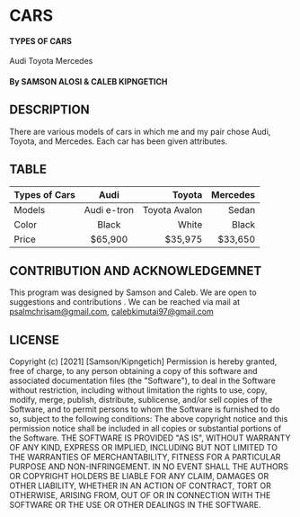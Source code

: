 # CARS

#### TYPES OF CARS
Audi
Toyota
Mercedes

#### By SAMSON ALOSI & CALEB KIPNGETICH
## DESCRIPTION
There are various models of cars in which me and my pair chose Audi, Toyota, and Mercedes. Each car has been given attributes.
## TABLE

| Types of Cars |      Audi     |  Toyota     |  Mercedes |
| ------------- |:-------------:| -----------:| ---------:|
|    Models     |   Audi e-tron |Toyota Avalon|   Sedan   |
|    Color      |    Black      |    White    |   Black   |
|    Price      |    $65,900    |   $35,975   |  $33,650  |


## CONTRIBUTION AND ACKNOWLEDGEMNET
This program was designed by Samson and Caleb. We are open to suggestions and contributions . We can be reached via mail at psalmchrisam@gmail.com, calebkimutai97@gmail.com

## LICENSE
Copyright (c) [2021] [Samson/Kipngetich]
Permission is hereby granted, free of charge, to any person obtaining a copy of this software and associated documentation files (the "Software"), to deal in the Software without restriction, including without limitation the rights to use, copy, modify, merge, publish, distribute, sublicense, and/or sell copies of the Software, and to permit persons to whom the Software is furnished to do so, subject to the following conditions:
The above copyright notice and this permission notice shall be included in all copies or substantial portions of the Software.
THE SOFTWARE IS PROVIDED "AS IS", WITHOUT WARRANTY OF ANY KIND, EXPRESS OR IMPLIED, INCLUDING BUT NOT LIMITED TO THE WARRANTIES OF MERCHANTABILITY, FITNESS FOR A PARTICULAR PURPOSE AND NON-INFRINGEMENT. IN NO EVENT SHALL THE AUTHORS OR COPYRIGHT HOLDERS BE LIABLE FOR ANY CLAIM, DAMAGES OR OTHER LIABILITY, WHETHER IN AN ACTION OF CONTRACT, TORT OR OTHERWISE, ARISING FROM, OUT OF OR IN CONNECTION WITH THE SOFTWARE OR THE USE OR OTHER DEALINGS IN THE SOFTWARE.


